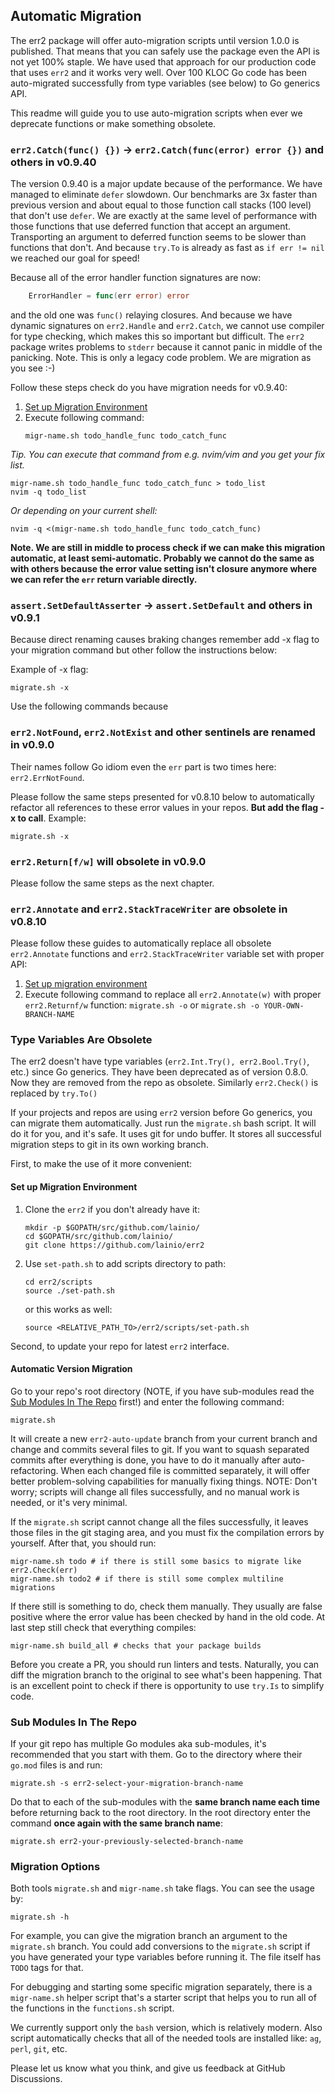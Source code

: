 ## Automatic Migration

The err2 package will offer auto-migration scripts until version 1.0.0 is
published. That means that you can safely use the package even the API is not
yet 100% staple. We have used that approach for our production code that uses
`err2` and it works very well. Over 100 KLOC Go code has been auto-migrated
successfully from type variables (see below) to Go generics API.

This readme will guide you to use auto-migration scripts when ever we deprecate
functions or make something obsolete.

### `err2.Catch(func() {})` -> `err2.Catch(func(error) error {})` and others in v0.9.40

The version 0.9.40 is a major update because of the performance. We have managed
to eliminate `defer` slowdown. Our benchmarks are 3x faster than previous
version and about equal to those function call stacks (100 level) that don't use
`defer`. We are exactly at the same level of performance with those functions
that use deferred function that accept an argument. Transporting an argument to
deferred function seems to be slower than functions that don't. And because
`try.To` is already as fast as `if err != nil` we reached our goal for speed!

Because all of the error handler function signatures are now:
```go
	ErrorHandler = func(err error) error
```
and the old one was `func()` relaying closures. And because we have dynamic
signatures on `err2.Handle` and `err2.Catch`, we cannot use compiler for type
checking, which makes this so important but difficult. The `err2` package writes
problems to `stderr` because it cannot panic in middle of the panicking. Note.
This is only a legacy code problem. We are migration as you see :-)

Follow these steps check do you have migration needs for v0.9.40:
1. [Set up Migration Environment](#set-up-migration-environment)
1. Execute following command:
   ```shell
   migr-name.sh todo_handle_func todo_catch_func
   ```

*Tip. You can execute that command from e.g. nvim/vim and you get your fix list.*
```shell
migr-name.sh todo_handle_func todo_catch_func > todo_list
nvim -q todo_list
```
*Or depending on your current shell:*
```shell
nvim -q <(migr-name.sh todo_handle_func todo_catch_func)
```

**Note. We are still in middle to process check if we can make this migration
automatic, at least semi-automatic. Probably we cannot do the same as with
others because the error value setting isn't closure anymore where we can refer
the `err` return variable directly.**

### `assert.SetDefaultAsserter` -> `assert.SetDefault` and others in v0.9.1

Because direct renaming causes braking changes remember add -x flag to your
migration command but other follow the instructions below:

Example of -x flag:
```shell
migrate.sh -x
```

Use the following commands because 
### `err2.NotFound`, `err2.NotExist` and other sentinels are renamed in v0.9.0

Their names follow Go idiom even the `err` part is two times here:
`err2.ErrNotFound`.

Please follow the same steps presented for v0.8.10 below to automatically
refactor all references to these error values in your repos. **But add the flag
-x to call**. Example:

```shell
migrate.sh -x
```

### `err2.Return[f/w]` will obsolete in v0.9.0

Please follow the same steps as the next chapter.

### `err2.Annotate` and `err2.StackTraceWriter` are obsolete in v0.8.10

Please follow these guides to automatically replace all obsolete `err2.Annotate`
functions and `err2.StackTraceWriter` variable set with proper API:

1. [Set up migration environment](#set-up-migration-environment)
2. Execute following command to replace all `err2.Annotate(w)` with proper
   `err2.Returnf/w` function:
   `migrate.sh -o` or `migrate.sh -o YOUR-OWN-BRANCH-NAME`

### Type Variables Are Obsolete

The err2 doesn't have type variables (`err2.Int.Try(), err2.Bool.Try()`, etc.)
since Go generics. They have been deprecated as of version 0.8.0. Now they are
removed from the repo as obsolete. Similarly `err2.Check()` is replaced by
`try.To()`

If your projects and repos are using `err2` version before Go generics, you can
migrate them automatically. Just run the `migrate.sh` bash script. It will do it
for you, and it's safe. It uses git for undo buffer. It stores all successful
migration steps to git in its own working branch.

First, to make the use of it more convenient:

#### Set up Migration Environment

1. Clone the `err2` if you don't already have it:
   ```console
   mkdir -p $GOPATH/src/github.com/lainio/
   cd $GOPATH/src/github.com/lainio/
   git clone https://github.com/lainio/err2
   ```

2. Use `set-path.sh` to add scripts directory to path:
   ```console
   cd err2/scripts
   source ./set-path.sh
   ```
   or this works as well:
   ```console
   source <RELATIVE_PATH_TO>/err2/scripts/set-path.sh
   ```

Second, to update your repo for latest `err2` interface.

#### Automatic Version Migration

Go to your repo's root directory (NOTE, if you have sub-modules read the
[Sub Modules In The Repo](#sub-modules-in-the-repo) first!) and enter the
following command:

```console
migrate.sh
```

It will create a new `err2-auto-update` branch from your current branch and
change and commits several files to git. If you want to squash separated commits
after everything is done, you have to do it manually after auto-refactoring.
When each changed file is committed separately, it will offer better
problem-solving capabilities for manually fixing things. NOTE: Don't worry;
scripts will change all files successfully, and no manual work is needed, or
it's very minimal.

If the `migrate.sh` script cannot change all the files successfully, it leaves
those files in the git staging area, and you must fix the compilation errors by
yourself. After that, you should run:

```console
migr-name.sh todo # if there is still some basics to migrate like err2.Check(err)
migr-name.sh todo2 # if there is still some complex multiline migrations
```

If there still is something to do, check them manually. They usually are false
positive where the error value has been checked by hand in the old code. At last
step still check that everything compiles:

```console
migr-name.sh build_all # checks that your package builds
```

Before you create a PR, you should run linters and tests. Naturally, you can
diff the migration branch to the original to see what's been happening. That is
an excellent point to check if there is opportunity to use `try.Is` to
simplify code.

### Sub Modules In The Repo

If your git repo has multiple Go modules aka sub-modules, it's recommended that
you start with them. Go to the directory where their `go.mod` files is and run:

```console
migrate.sh -s err2-select-your-migration-branch-name
```

Do that to each of the sub-modules with the **same branch name each time**
before returning back to the root directory. In the root directory enter the
command **once again with the same branch name**:

```console
migrate.sh err2-your-previously-selected-branch-name
```

### Migration Options

Both tools `migrate.sh` and `migr-name.sh` take flags. You can see the usage by:

```console
migrate.sh -h
```

For example, you can give the migration branch an argument to the `migrate.sh`
branch. You could add conversions to the `migrate.sh` script if you have
generated your type variables before running it. The file itself has `TODO` tags
for that.

For debugging and starting some specific migration separately, there is a
`migr-name.sh` helper script that's a starter script that helps you to run all
of the functions in the `functions.sh` script.

We currently support only the `bash` version, which is relatively modern. Also
script automatically checks that all of the needed tools are installed like:
`ag`, `perl`, `git`, etc.

Please let us know what you think, and give us feedback at GitHub Discussions.
